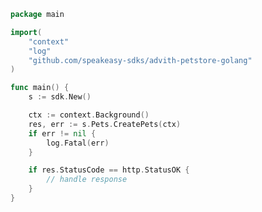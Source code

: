 <!-- Start SDK Example Usage -->
```go
package main

import(
	"context"
	"log"
	"github.com/speakeasy-sdks/advith-petstore-golang"
)

func main() {
    s := sdk.New()

    ctx := context.Background()
    res, err := s.Pets.CreatePets(ctx)
    if err != nil {
        log.Fatal(err)
    }

    if res.StatusCode == http.StatusOK {
        // handle response
    }
}
```
<!-- End SDK Example Usage -->